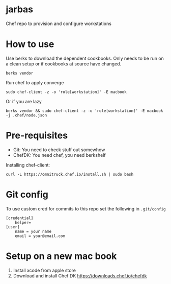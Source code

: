 # jarbas

Chef repo to provision and configure workstations

# How to use

Use berks to download the dependent cookbooks. Only needs to be run on a clean setup or if cookbooks at source have changed.

    berks vendor

Run chef to apply converge

    sudo chef-client -z -o 'role[workstation]' -E macbook

Or if you are lazy

    berks vendor && sudo chef-client -z -o 'role[workstation]' -E macbook -j .chef/node.json

# Pre-requisites

* Git: You need to check stuff out somewhow
* ChefDK: You need chef, you need berkshelf

Installing chef-client:

    curl -L https://omnitruck.chef.io/install.sh | sudo bash

# Git config

To use custom cred for commits to this repo set the following in `.git/config`

    [credential]
        helper=
    [user]
	    name = your name
	    email = your@email.com

# Setup on a new mac book

1. Install xcode from apple store
2. Download and install Chef DK https://downloads.chef.io/chefdk
